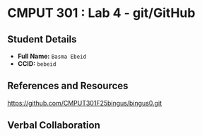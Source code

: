 # CMPUT 301 : Lab 4 - git/GitHub

## Student Details

- **Full Name:** `Basma Ebeid`
- **CCID:** `bebeid`

## References and Resources

https://github.com/CMPUT301F25bingus/bingus0.git

## Verbal Collaboration

